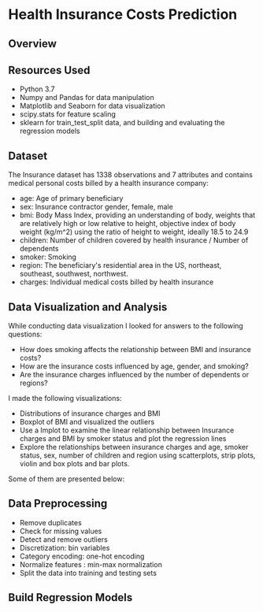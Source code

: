 # Health Insurance Costs Prediction


## Overview



## Resources Used
- Python 3.7
- Numpy and Pandas for data manipulation
- Matplotlib and Seaborn for data visualization
- scipy.stats for feature scaling
- sklearn for train_test_split data, and building and evaluating the regression models


## Dataset
The Insurance dataset has 1338 observations and 7 attributes and contains medical personal costs billed by a health insurance company:

- age: Age of primary beneficiary
- sex: Insurance contractor gender, female, male
- bmi: Body Mass Index, providing an understanding of body, weights that are relatively high or low relative to height, objective index of body weight (kg/m^2) using the ratio of height to weight, ideally 18.5 to 24.9
- children: Number of children covered by health insurance / Number of dependents
- smoker: Smoking
- region: The beneficiary's residential area in the US, northeast, southeast, southwest, northwest.
- charges: Individual medical costs billed by health insurance


## Data Visualization and Analysis
While conducting data visualization I looked for answers to the following questions:

- How does smoking affects the relationship between BMI and insurance costs?
- How are the insurance costs influenced by age, gender, and smoking?
- Are the insurance charges influenced by the number of dependents or regions?

I made the following visualizations:
- Distributions of insurance charges and BMI
- Boxplot of BMI and visualized the outliers
- Use a lmplot to examine the linear relationship between Insurance charges and BMI by smoker status and plot the regression lines
- Explore the relationships between insurance charges and age, smoker status, sex, number of children and region using scatterplots, strip plots, violin and box plots and bar plots.

Some of them are presented below:







## Data Preprocessing
- Remove duplicates
- Check for missing values
- Detect and remove outliers
- Discretization: bin variables
- Category encoding: one-hot encoding
- Normalize features : min-max normalization
- Split the data into training and testing sets


## Build Regression Models



